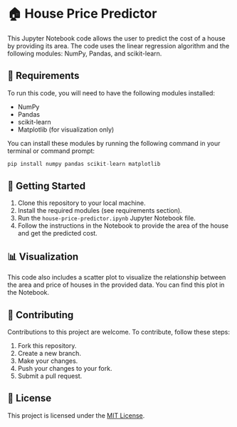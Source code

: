 
# 🏠 House Price Predictor

This Jupyter Notebook code allows the user to predict the cost of a house by providing its area. The code uses the linear regression algorithm and the following modules: NumPy, Pandas, and scikit-learn.

## 📝 Requirements

To run this code, you will need to have the following modules installed:

- NumPy
- Pandas
- scikit-learn
- Matplotlib (for visualization only)

You can install these modules by running the following command in your terminal or command prompt:
```python
pip install numpy pandas scikit-learn matplotlib
```

## 🚀 Getting Started

1. Clone this repository to your local machine.
2. Install the required modules (see requirements section).
3. Run the `house-price-predictor.ipynb` Jupyter Notebook file.
4. Follow the instructions in the Notebook to provide the area of the house and get the predicted cost.

## 📊 Visualization

This code also includes a scatter plot to visualize the relationship between the area and price of houses in the provided data. You can find this plot in the Notebook.

## 🤝 Contributing

Contributions to this project are welcome. To contribute, follow these steps:

1. Fork this repository.
2. Create a new branch.
3. Make your changes.
4. Push your changes to your fork.
5. Submit a pull request.

## 📄 License

This project is licensed under the [MIT License](./LICENSE).
